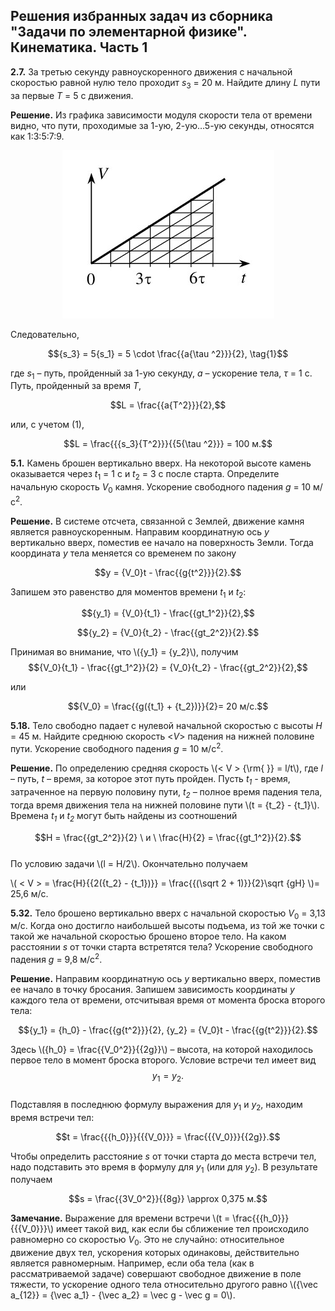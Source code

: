 Решения избранных задач из сборника "Задачи по элементарной физике". Кинематика. Часть 1
----  
  **2.7.** За третью секунду равноускоренного движения с начальной скоростью равной нулю тело проходит *s*<sub>3</sub> = 20 м. Найдите длину *L* пути за первые *T* = 5 с движения.

**Решение.** Из графика зависимости модуля скорости тела от времени видно, что пути, проходимые за 1-ую, 2-ую…5-ую секунды, относятся как 1:3:5:7:9.

<div align="center">

 ![ Рис.1](../../pic/picture1.jpg "Рис.1")

</div>

Следовательно, 

$${s_3} = 5{s_1} = 5 \cdot \frac{{a{\tau ^2}}}{2}, \tag{1}$$

где *s*<sub>1</sub> – путь, пройденный за 1-ую секунду, *a* – ускорение тела, *&tau;* = 1 с. Путь, пройденный за время *T*, 

$$L = \frac{{a{T^2}}}{2},$$

или, с учетом (1),

$$L = \frac{{{s_3}{T^2}}}{{5{\tau ^2}}} = 100 м.$$
  
**5.1.** Камень брошен вертикально вверх. На некоторой высоте камень оказывается через *t*<sub>1</sub> = 1 с и *t*<sub>2</sub> = 3 с после старта. Определите начальную скорость *V*<sub>0</sub> камня. Ускорение свободного падения *g* = 10 м/с<sup>2</sup>.

**Решение.** В системе отсчета, связанной с Землей, движение камня является равноускоренным. Направим координатную ось *y* вертикально вверх, поместив ее начало на поверхность Земли. Тогда координата *y* тела меняется со временем по закону 

$$y = {V_0}t - \frac{{g{t^2}}}{2}.$$

Запишем это равенство для моментов времени *t*<sub>1</sub> и *t*<sub>2</sub>:

$${y_1} = {V_0}{t_1} - \frac{{gt_1^2}}{2},$$

$${y_2} = {V_0}{t_2} - \frac{{gt_2^2}}{2}.$$


Принимая во внимание, что \\({y_1} = {y_2}\\),  получим
$${V_0}{t_1} - \frac{{gt_1^2}}{2} = {V_0}{t_2} - \frac{{gt_2^2}}{2},$$  
  
или

$${V_0} = \frac{{g({t_1} + {t_2})}}{2}= 20 м/с.$$

**5.18.** Тело свободно падает с нулевой начальной скоростью с высоты *H* = 45 м. Найдите среднюю скорость <*V*> падения на нижней половине пути. Ускорение свободного падения *g* = 10 м/с<sup>2</sup>.

<b>Решение.</b> По определению средняя скорость \\(< V > {\rm{ }} = l/t\\), где <i>l</i> – путь,  <i>t –</i> время, за которое этот путь пройден. Пусть <i>t<sub>1</sub> -</i> время, затраченное на первую половину пути, <i>t<sub>2</sub> –</i> полное время падения тела, тогда время движения тела на нижней половине пути \\(t = {t_2} - {t_1}\\).  Времена <i>t<sub>1</sub></i> и <i>t<sub>2</sub></i> могут быть найдены из соотношений

$$H = \frac{{gt_2^2}}{2}  \ и \ \frac{H}{2} = \frac{{gt_1^2}}{2}.$$  
 По условию задачи \\(l = H/2\\).  Окончательно получаем 

\\( < V >  = \frac{H}{{2({t_2} - {t_1})}} = \frac{{(\sqrt 2  + 1)}}{2}\sqrt {gH} \\)= 25,6 м/с.

**5.32.** Тело брошено вертикально вверх с начальной скоростью *V*<sub>0</sub> = 3,13 м/с. Когда оно достигло наибольшей высоты подъема, из той же точки с такой же начальной скоростью брошено второе тело. На каком расстоянии *s* от точки старта встретятся тела? Ускорение свободного падения *g* = 9,8 м/с<sup>2</sup>. 

**Решение.** Направим координатную ось *y* вертикально вверх, поместив ее начало в точку бросания. Запишем зависимость координаты *y* каждого тела от времени, отсчитывая время от момента броска второго тела:

$${y_1} = {h_0} - \frac{{g{t^2}}}{2}, {y_2} = {V_0}t - \frac{{g{t^2}}}{2}.$$

Здесь \\({h_0} = \frac{{V_0^2}}{{2g}}\\)   – высота, на которой находилось первое тело в момент броска второго. Условие встречи тел имеет вид
$${y_1} = {y_2}.$$  
Подставляя в последнюю формулу выражения для *y*<sub>1</sub> и  *y*<sub>2</sub>, находим время встречи тел:

$$t = \frac{{{h_0}}}{{{V_0}}} = \frac{{{V_0}}}{{2g}}.$$

Чтобы определить расстояние *s* от точки старта до места встречи тел, надо подставить это время в формулу для *y*<sub>1</sub> (или для *y*<sub>2</sub>). В результате получаем

$$s = \frac{{3V_0^2}}{{8g}} \approx 0,375 м.$$

**Замечание.** Выражение для времени встречи  \\(t = \frac{{{h_0}}}{{{V_0}}}\\) имеет такой вид, как если бы сближение тел происходило равномерно со скоростью *V*<sub>0</sub>. Это не случайно: относительное движение двух тел, ускорения которых  одинаковы, действительно является равномерным. Например, если оба тела (как в рассматриваемой задаче) совершают свободное движение в поле тяжести, то ускорение одного тела относительно другого равно  \\({\vec a_{12}} = {\vec a_1} - {\vec a_2} = \vec g - \vec g = 0\\).  
